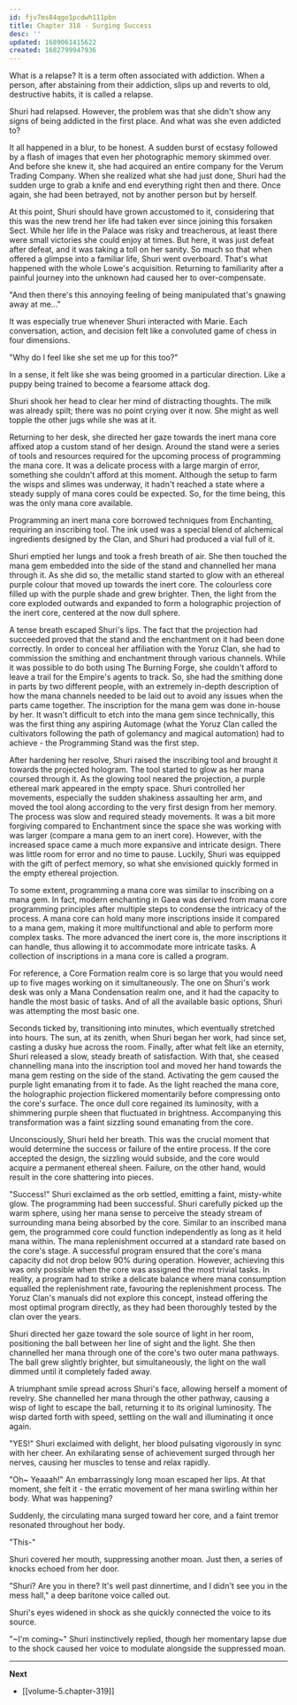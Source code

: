 ```yaml
---
id: fjv7ms84qgo1pcdwh111pbn
title: Chapter 318 - Surging Success
desc: ''
updated: 1689061415622
created: 1682799947936
---
```


What is a relapse? It is a term often associated with addiction. When a person, after abstaining from their addiction, slips up and reverts to old, destructive habits, it is called a relapse.

Shuri had relapsed. However, the problem was that she didn't show any signs of being addicted in the first place. And what was she even addicted to?

It all happened in a blur, to be honest. A sudden burst of ecstasy followed by a flash of images that even her photographic memory skimmed over. And before she knew it, she had acquired an entire company for the Verum Trading Company. When she realized what she had just done, Shuri had the sudden urge to grab a knife and end everything right then and there. Once again, she had been betrayed, not by another person but by herself.

At this point, Shuri should have grown accustomed to it, considering that this was the new trend her life had taken ever since joining this forsaken Sect. While her life in the Palace was risky and treacherous, at least there were small victories she could enjoy at times. But here, it was just defeat after defeat, and it was taking a toll on her sanity. So much so that when offered a glimpse into a familiar life, Shuri went overboard. That's what happened with the whole Lowe's acquisition. Returning to familiarity after a painful journey into the unknown had caused her to over-compensate.

"And then there's this annoying feeling of being manipulated that's gnawing away at me..."

It was especially true whenever Shuri interacted with Marie. Each conversation, action, and decision felt like a convoluted game of chess in four dimensions.

"Why do I feel like she set me up for this too?"

In a sense, it felt like she was being groomed in a particular direction. Like a puppy being trained to become a fearsome attack dog.

Shuri shook her head to clear her mind of distracting thoughts. The milk was already spilt; there was no point crying over it now. She might as well topple the other jugs while she was at it.

Returning to her desk, she directed her gaze towards the inert mana core affixed atop a custom stand of her design. Around the stand were a series of tools and resources required for the upcoming process of programming the mana core. It was a delicate process with a large margin of error, something she couldn't afford at this moment. Although the setup to farm the wisps and slimes was underway, it hadn't reached a state where a steady supply of mana cores could be expected. So, for the time being, this was the only mana core available.

Programming an inert mana core borrowed techniques from Enchanting, requiring an inscribing tool. The ink used was a special blend of alchemical ingredients designed by the Clan, and Shuri had produced a vial full of it.

Shuri emptied her lungs and took a fresh breath of air. She then touched the mana gem embedded into the side of the stand and channelled her mana through it. As she did so, the metallic stand started to glow with an ethereal purple colour that moved up towards the inert core. The colourless core filled up with the purple shade and grew brighter. Then, the light from the core exploded outwards and expanded to form a holographic projection of the inert core, centered at the now dull sphere.

A tense breath escaped Shuri's lips. The fact that the projection had succeeded proved that the stand and the enchantment on it had been done correctly. In order to conceal her affiliation with the Yoruz Clan, she had to commission the smithing and enchantment through various channels. While it was possible to do both using The Burning Forge, she couldn't afford to leave a trail for the Empire's agents to track. So, she had the smithing done in parts by two different people, with an extremely in-depth description of how the mana channels needed to be laid out to avoid any issues when the parts came together. The inscription for the mana gem was done in-house by her. It wasn't difficult to etch into the mana gem since technically, this was the first thing any aspiring Automage (what the Yoruz Clan called the cultivators following the path of golemancy and magical automation) had to achieve - the Programming Stand was the first step.

After hardening her resolve, Shuri raised the inscribing tool and brought it towards the projected hologram. The tool started to glow as her mana coursed through it. As the glowing tool neared the projection, a purple ethereal mark appeared in the empty space. Shuri controlled her movements, especially the sudden shakiness assaulting her arm, and moved the tool along according to the very first design from her memory. The process was slow and required steady movements. It was a bit more forgiving compared to Enchantment since the space she was working with was larger (compare a mana gem to an inert core). However, with the increased space came a much more expansive and intricate design. There was little room for error and no time to pause. Luckily, Shuri was equipped with the gift of perfect memory, so what she envisioned quickly formed in the empty ethereal projection.

To some extent, programming a mana core was similar to inscribing on a mana gem. In fact, modern enchanting in Gaea was derived from mana core programming principles after multiple steps to condense the intricacy of the process. A mana core can hold many more inscriptions inside it compared to a mana gem, making it more multifunctional and able to perform more complex tasks. The more advanced the inert core is, the more inscriptions it can handle, thus allowing it to accommodate more intricate tasks. A collection of inscriptions in a mana core is called a program.

For reference, a Core Formation realm core is so large that you would need up to five mages working on it simultaneously. The one on Shuri's work desk was only a Mana Condensation realm one, and it had the capacity to handle the most basic of tasks. And of all the available basic options, Shuri was attempting the most basic one.

Seconds ticked by, transitioning into minutes, which eventually stretched into hours. The sun, at its zenith, when Shuri began her work, had since set, casting a dusky hue across the room. Finally, after what felt like an eternity, Shuri released a slow, steady breath of satisfaction. With that, she ceased channelling mana into the inscription tool and moved her hand towards the mana gem resting on the side of the stand. Activating the gem caused the purple light emanating from it to fade. As the light reached the mana core, the holographic projection flickered momentarily before compressing onto the core's surface. The once dull core regained its luminosity, with a shimmering purple sheen that fluctuated in brightness. Accompanying this transformation was a faint sizzling sound emanating from the core.

Unconsciously, Shuri held her breath. This was the crucial moment that would determine the success or failure of the entire process. If the core accepted the design, the sizzling would subside, and the core would acquire a permanent ethereal sheen. Failure, on the other hand, would result in the core shattering into pieces.

"Success!" Shuri exclaimed as the orb settled, emitting a faint, misty-white glow. The programming had been successful. Shuri carefully picked up the warm sphere, using her mana sense to perceive the steady stream of surrounding mana being absorbed by the core. Similar to an inscribed mana gem, the programmed core could function independently as long as it held mana within. The mana replenishment occurred at a standard rate based on the core's stage. A successful program ensured that the core's mana capacity did not drop below 90% during operation. However, achieving this was only possible when the core was assigned the most trivial tasks. In reality, a program had to strike a delicate balance where mana consumption equalled the replenishment rate, favouring the replenishment process. The Yoruz Clan's manuals did not explore this concept, instead offering the most optimal program directly, as they had been thoroughly tested by the clan over the years.

Shuri directed her gaze toward the sole source of light in her room, positioning the ball between her line of sight and the light. She then channelled her mana through one of the core's two outer mana pathways. The ball grew slightly brighter, but simultaneously, the light on the wall dimmed until it completely faded away.

A triumphant smile spread across Shuri's face, allowing herself a moment of revelry. She channelled her mana through the other pathway, causing a wisp of light to escape the ball, returning it to its original luminosity. The wisp darted forth with speed, settling on the wall and illuminating it once again.

"YES!" Shuri exclaimed with delight, her blood pulsating vigorously in sync with her cheer. An exhilarating sense of achievement surged through her nerves, causing her muscles to tense and relax rapidly.

"Oh~ Yeaaah!" An embarrassingly long moan escaped her lips. At that moment, she felt it - the erratic movement of her mana swirling within her body. What was happening?

Suddenly, the circulating mana surged toward her core, and a faint tremor resonated throughout her body.

"This-"

Shuri covered her mouth, suppressing another moan. Just then, a series of knocks echoed from her door.

"Shuri? Are you in there? It's well past dinnertime, and I didn't see you in the mess hall," a deep baritone voice called out.

Shuri's eyes widened in shock as she quickly connected the voice to its source.

"~I'm coming~" Shuri instinctively replied, though her momentary lapse due to the shock caused her voice to modulate alongside the suppressed moan.

____

**Next**
* [[volume-5.chapter-319]]